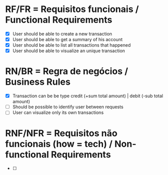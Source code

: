 # RF/FR = Requisitos funcionais / Functional Requirements

- [x]  User should be able to create a new transaction
- [x]  User should be able to get a summary of his account
- [x]  User should be able to list all transactions that happened
- [x]  User should be able to visualize an unique transaction

# RN/BR = Regra de negócios / Business Rules

- [x]  Transaction can be be type credit (+sum total amount) | debit (-sub total amount)
- [ ]  Should be possible to identify user between requests
- [ ]  User can visualize only its own transactions

# RNF/NFR = Requisitos não funcionais (how = tech) / Non-functional Requirements

- [ ]